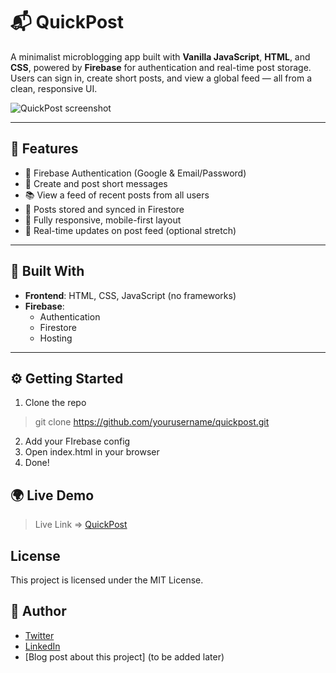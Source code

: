 # 📬 QuickPost

A minimalist microblogging app built with **Vanilla JavaScript**, **HTML**, and **CSS**, powered by **Firebase** for authentication and real-time post storage. Users can sign in, create short posts, and view a global feed — all from a clean, responsive UI.

![QuickPost screenshot](./assets/screenshot.png)

---

## 🚀 Features

- 🔐 Firebase Authentication (Google & Email/Password)
- 📝 Create and post short messages
- 📚 View a feed of recent posts from all users
- 🧾 Posts stored and synced in Firestore
- 📱 Fully responsive, mobile-first layout
- 🔄 Real-time updates on post feed (optional stretch)

---

## 🧰 Built With

- **Frontend**: HTML, CSS, JavaScript (no frameworks)
- **Firebase**:
  - Authentication
  - Firestore
  - Hosting

---

## ⚙️ Getting Started
1. Clone the repo 
> git clone https://github.com/yourusername/quickpost.git
2. Add your FIrebase config
3. Open index.html in your browser
4. Done!

## 🌍 Live Demo
> Live Link => [QuickPost](#)

## License
This project is licensed under the MIT License. 

## 👤 Author
- [Twitter](https://twitter.com/thesyntaxdude)
- [LinkedIn](https://linkedin.com/in/princeakakpo)
- [Blog post about this project] (to be added later)